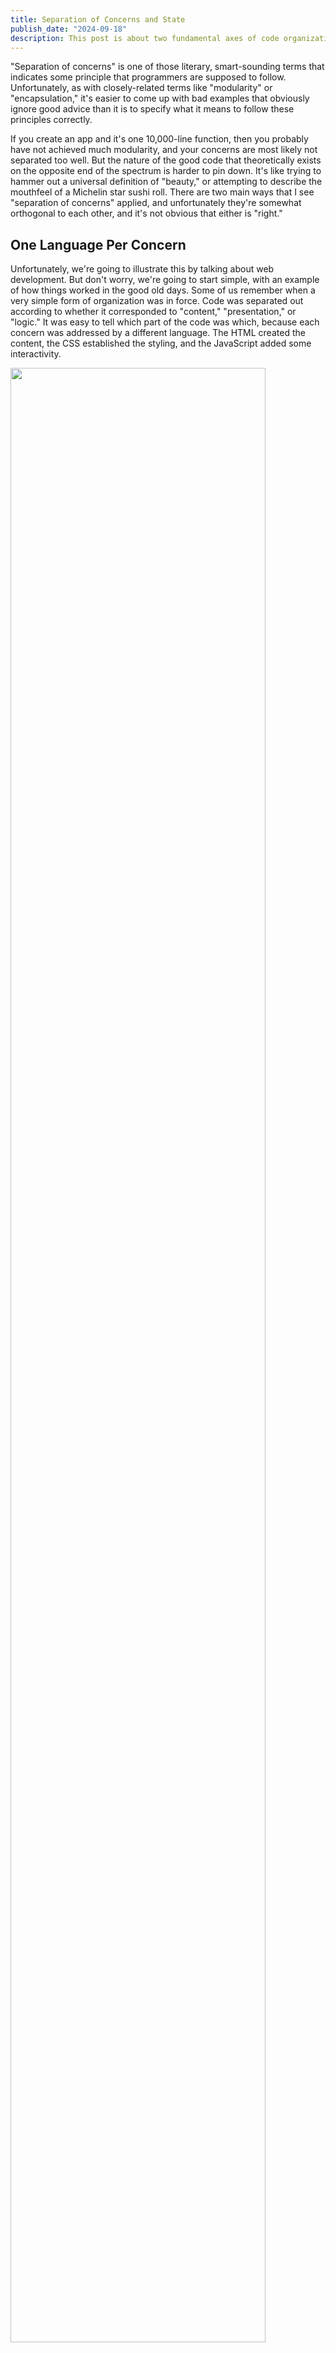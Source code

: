 ```yaml
---
title: Separation of Concerns and State
publish_date: "2024-09-18"
description: This post is about two fundamental axes of code organization in programming projects.
---
```


"Separation of concerns" is one of those literary, smart-sounding terms that indicates some principle that programmers are supposed to follow. Unfortunately, as with closely-related terms like "modularity" or "encapsulation," it's easier to come up with bad examples that obviously ignore good advice than it is to specify what it means to follow these principles correctly.

If you create an app and it's one 10,000-line function, then you probably have not achieved much modularity, and your concerns are most likely not separated too well. But the nature of the good code that theoretically exists on the opposite end of the spectrum is harder to pin down. It's like trying to hammer out a universal definition of "beauty," or attempting to describe the mouthfeel of a Michelin star sushi roll. There are two main ways that I see "separation of concerns" applied, and unfortunately they're somewhat orthogonal to each other, and it's not obvious that either is "right."

<!-- talk version: folks, idk if you've noticed, but we're not allowed to just be software engineers anymore; we have to be intellectuals. you can't log into linkedin without tripping over a rickety pile of syllables like "separation of concerns." what does separation of concerns mean? anyone? -->

## One Language Per Concern

Unfortunately, we're going to illustrate this by talking about web development. But don't worry, we're going to start simple, with an example of how things worked in the good old days. Some of us remember when a very simple form of organization was in force. Code was separated out according to whether it corresponded to "content," "presentation," or "logic." It was easy to tell which part of the code was which, because each concern was addressed by a different language. The HTML created the content, the CSS established the styling, and the JavaScript added some interactivity.

<img src="/notes/separation-of-concerns/html-css-js.svg" style="width: 90%; height: auto; margin: 0 auto;" />

Surely, this is the ultimate example of separation of concerns! The whole codebase is divided into three different languages, and these three concerns are appropriately addressed.

This paradigm has been almost completely abandoned. If you look at the average React project these days, you'll probably see something more like this:

<img src="/notes/separation-of-concerns/react-component.svg" style="width: 90%; height: auto; margin: 0 auto;" />

Content, presentation, and logic are freely mixed! What happened to separation of concerns? The concerns are still there, but they're not exactly separated, are they?

<!-- come back to the export function MyPage as the key to the concerns being addressed -->

## If as one people speaking the same language they have begun to do this...

Obviously, that initial neatness is a little bit of an illusion. There's at least, like, one more layer to this, which is that when you're making a web app, you probably have a server application that serves your web pages and lets you request and re-request content to put on them, and that server application is perhaps also written in yet another different programming language: PHP, Java, Python... and this kind of fits with the one language, one concern idea: you can write a Python API to deal with storing data in a database and consolidating sharing data entered by different users and other server-side-type concerns. The server stores and retrieves information about the user, and then the client-side layers described above express, present, and liven up that content.

But a big story in web development over the last decade or so is the rise of Node.js. We can trace its rise via the Stack Overflow Developer Survey; it went from 10-15% of web developers using it [in the survey's early years, about a decade ago](https://survey.stackoverflow.co/2015#tech-lang), to peaking with 50% of them using it in 2020, to [still being the single most popular web technology in 2024](https://survey.stackoverflow.co/2024/technology#most-popular-technologies-webframe), with no other server-side technology really coming close.

And the appeal of Node.js is basically that it de-separates concerns. It removes that other language, and lets you write JavaScript that stores stuff in databases or whatever; and it lets you call the exact same functions in the code running in the user's browser that you can call on the server. With new full-stack frameworks, like tRPC or Next.js server actions, the fact that some of your code is running on the server and some is running on the client almost disappears, or at least that's the idea.

In web development, some of the code is running on [some server in Virginia that Amazon owns](https://www.aboutamazon.com/news/aws/aws-data-center-inside), and some of it is running in the background of mobile Safari on someone's grandma's iPhone SE in a vacation home in Maine, and the fact that it can be actively hard to figure out which code is running on that server and which is running on that client when reading code written for a modern Node.js-based framework like Next.js is a considerable testament to how de-separated concerns have gotten in web development. We're no longer in the same universe as the one-language-per-concern approach.

Why is this approach so popular, and rising? What happened to the old way of organizing code?

## Geological Strata: The Pangaea Approach

The first paradigm, the one that splits up content and presentation and client and server, consists of layers of code that are in some way homogenous. Each layer might have its own language; it almost certainly has its own specific vocabulary in that language. You might fall into it by splitting code up into HTML, CSS, JavaScript, and Python; you might end up using it by having a frontend, a backend, and a database; or you might implement it yourself by splitting the "create a page for the user to look at" process into steps and grouping the code for each step. This is the kind of organization that is pointed to by the concept of a technology stack.

<!-- image of app with horizontal slices. ideally this would be an image of labeled layers of rock. put diagrams of stacks like lamp, mern, etc next to it  -->

## Fault Lines: The Continental Approach

Or, on the other hand, you could divide up your code the other way - group code so that each thing responsible for one specific page, or API route, or whatever is grouped together. A very basic and very impactful example of this approach is Next.js' file system-based routing. It used to be that you'd have an HTML file, a JavaScript file, and a CSS file; now, as we've seen, those elements are mixed together, but you literally have one file for each page and each basic API request that can be viewed or made.

In the old model, separation of concerns is applied to \*technical\* concerns; code is organized and architected so that the backend code that addresses shared data and persistence is separate from the frontend code that addresses organization and presentation, and even the content is separate from the code that makes it interactive, since static content and dynamic content were kind of considered separate technical concerns.

In the new model, separation of concerns is applied to \*logical\* concerns.

<!-- TODO: contrast this model with the other. say "in that paradigm, the concerns to be separated are the technical ones: the 'content' concern, the 'presentation' concern, and the 'logic' concern; but in this paradigm, the concerns are 'show the user a login page', 'show the user the home page', 'respond to a password reset request', etc." -->

<!-- image with fault lines cracking the top few layers. each new "island" has a name like "home page", "login page", etc -->

<!-- you could also call these "silos" or "pipelines" compared to "layers of the stack" -->

<!-- or "modularity" instead of "separation of concerns" -->

## The Case For Fault Lines

<!-- story about routing. logical dependency prevents separation of concerns from working - nothing gets abstracted away. you just build a new structure in a different place that mirrors the other structure. it's the same thing as happens with css classes if you're not careful, as illustrated in the blog post explaining tailwindcss. tailwind is a weird example though since you end up with such granular pieces - it's like the "show the user a div" concern gets split up into many concerns, about layout and border and background and text color, etc. but for the blog post, would still be nice to be all like "here's why the content vs. presentation separation doesn't really work" in a more compact way than the tailwind blog post managed -->

<!-- de-separating concerns usually means trying to abstract them away. even content vs. presentation attempts to abstract away presentation - look at the CSS garden. many technical concerns can be abstracted away, especially these days - even us-east-1 vs iphone se. that's why the layers of the stack work relatively well. user-centric concerns can't be abstracted away, and you should not try. ideally, focus on implementing the greatest number of user concerns, not the fewest. technical abstractions are kind of crazy - why do none of us know how databases work? -->

## The Case For Continents

<!-- microservices are the ultimate islands and they make things really complicated. -->

## What You're Deciding

When you organize code or architect a system, what you're ultimately deciding is which layers will live in the bedrock and be shared across the different entrypoints and paths through your code, and which layers will be separate and contained within their own islands.

<!--

i think "modularity" is the islands-axis and "separation of concerns" is the layers-axis

## Top Ten Stimulating Ways to Organize Your Code

- put all the functions in one file
- put all the classes in one file and their method definitions in another. methods can be defined apart from the classes
- put all your imports in one file and then import that file with * in all the other ones
- put all your imports in an array and loop over it?
- create pure functions, except when they need to have side effects, create a dedicated impure function to contain one function's side effects
- slice mortgage-backed securities into tranches that look way more reliable than they are. don't worry, this won't have any externalities
- write all your performance-critical code in C or assembly assembly and import it with that magic import for bun. write the code where you don't need to care about performance in perl and import that too
- how else could you artificially cause code to be divided up based on language. always use R for stats, python for ML, rust for threading, Java for data structures?
- two really big classes: one for input, one for output
- store every symbol as a key in a dict where the value is the file it's in so that it can be automatically imported from the right place. that way you only have to update one place if you move a thing from one file to another
- can you split up expressions and statements? additions and subtractions? while loops and for loops?
this could at some point become kind of mean making fun of the "homogenous layers" approach.
- what would the least homogenous layers look like? one full stack for each div on the page, complete with its own backend and database instance? the client-side responsible for taking the output of each server, maybe identified by a data- property on each div, and putting it in the divs on the page?

- and the top one way to organize your code: one ten-thousand line function

basic next.js app that stores to-do lists, except whenever you create a new one, it spawns a docker container with a server for that day's to-do list, which has some specific output port (each server serves on 3000 inside the container, and just maps to a different port specified by the docker run command) and the next.js app makes an iframe that showcases what is rendered by that server. each container can be based on a different image; it's like a collage. how long does it take to start a docker container like that? how much do i need to fill while that's happening.

dockerfile -> docker buildx -> docker image -> running container

-->
